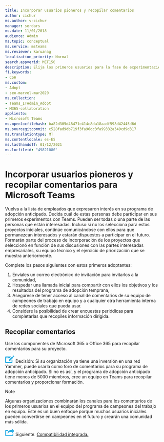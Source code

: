 ```yaml
---
title: Incorporar usuarios pioneros y recopilar comentarios
author: cichur
ms.author: v-cichur
manager: serdars
ms.date: 11/01/2018
audience: Admin
ms.topic: conceptual
ms.service: msteams
ms.reviewer: karuanag
localization_priority: Normal
search.appverid: MET150
description: Elija los primeros usuarios para la fase de experimentación Teams adopción y, después, recopilo comentarios para su proyecto.
f1.keywords:
- CSH
ms.custom:
- Adopt
- seo-marvel-mar2020
ms.collection:
- Teams_ITAdmin_Adopt
- M365-collaboration
appliesto:
- Microsoft Teams
ms.openlocfilehash: ba82d305d48471e414c8da18aadf598d42445d6d
ms.sourcegitcommit: c528fad9db719f3fa96dc3fa99332a349cd9d317
ms.translationtype: MT
ms.contentlocale: es-ES
ms.lasthandoff: 01/12/2021
ms.locfileid: "49821080"
---
```

# <a name="onboard-early-adopters-and-gather-feedback-for-microsoft-teams"></a>Incorporar usuarios pioneros y recopilar comentarios para Microsoft Teams

Vuelva a la lista de empleados que expresaron interés en su programa de adopción anticipado. Decida cuál de estas personas debe participar en sus primeros experimentos con Teams. Pueden ser todas o una parte de las personas que están interesadas. Incluso si no los selecciona para estos proyectos iniciales, continúe comunicándose con ellos para que permanezcan interesados y estarán dispuestos a participar en el futuro. Formarán parte del proceso de incorporación de los proyectos que seleccionó en función de sus discusiones con las partes interesadas empresariales, su equipo técnico y el ejercicio de priorización que se muestra anteriormente. 

Complete los pasos siguientes con estos primeros adoptantes:

1. Envíales un correo electrónico de invitación para invitarlos a la comunidad,
2. Hospedar una llamada inicial para compartir con ellos los objetivos y los resultados del programa de adopción temprana,
3. Asegúrese de tener acceso al canal de comentarios de su equipo de campeones de trabajo en equipo y a cualquier otra herramienta interna de redes sociales que pueda usar. 
4. Considere la posibilidad de crear encuestas periódicas para completarlas que recopiles información dirigida.

## <a name="gather-feedback"></a>Recopilar comentarios

Use los componentes de Microsoft 365 o Office 365 para recopilar comentarios para su proyecto.
  
![Un icono que representa un punto de decisión](media/teams-adoption-decision-icon.png) Decisión: Si su organización ya tiene una inversión en una red Yammer, puede usarla como foro de comentarios para su programa de adopción anticipado. Si no es así, y el programa de adopción anticipado tiene menos de 5000 miembros, cree un equipo en Teams para recopilar comentarios y proporcionar formación.
  
> [!Note]
> Algunas organizaciones combinarán los canales para los comentarios de los primeros usuarios en el equipo del programa de campeones del trabajo en equipo. Este es un buen enfoque porque muchos usuarios iniciales pueden convertirse en campeones en el futuro y crearán una comunidad más sólida. 


![Un icono que representa el siguiente paso ](media/teams-adoption-next-icon.png) Siguiente: [Compatibilidad integrada.](teams-adoption-onboard-support.md)
